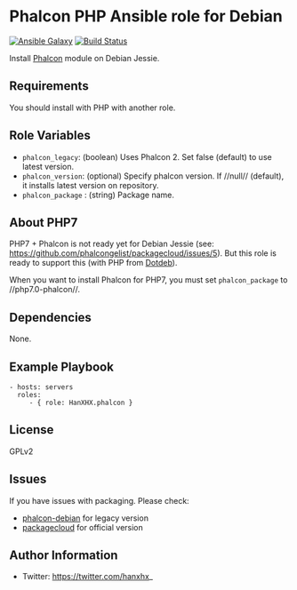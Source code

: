 Phalcon PHP Ansible role for Debian
===================================

[![Ansible Galaxy](http://img.shields.io/badge/ansible--galaxy-HanXHX.phalcon-blue.svg)](https://galaxy.ansible.com/HanXHX/phalcon/) [![Build Status](https://travis-ci.org/HanXHX/ansible-phalcon.svg?branch=master)](https://travis-ci.org/HanXHX/ansible-phalcon)

Install [Phalcon](https://phalconphp.com/) module on Debian Jessie.

Requirements
------------

You should install with PHP with another role.

Role Variables
--------------

- `phalcon_legacy`: (boolean) Uses Phalcon 2. Set false (default) to use latest version.
- `phalcon_version`: (optional) Specify phalcon version. If //null// (default), it installs latest version on repository.
- `phalcon_package` : (string) Package name.

About PHP7
----------

PHP7 + Phalcon is not ready yet for Debian Jessie (see: https://github.com/phalcongelist/packagecloud/issues/5). But this role is ready to support this (with PHP from [Dotdeb](https://www.dotdeb.org)).

When you want to install Phalcon for PHP7, you must set `phalcon_package` to //php7.0-phalcon//.

Dependencies
------------

None.

Example Playbook
----------------

    - hosts: servers
      roles:
         - { role: HanXHX.phalcon }

License
-------

GPLv2

Issues
------

If you have issues with packaging. Please check:
  - [phalcon-debian](https://github.com/HanXHX/phalcon-debian) for legacy version
  - [packagecloud](https://github.com/phalcongelist/packagecloud) for official version

Author Information
------------------

- Twitter: https://twitter.com/hanxhx_
